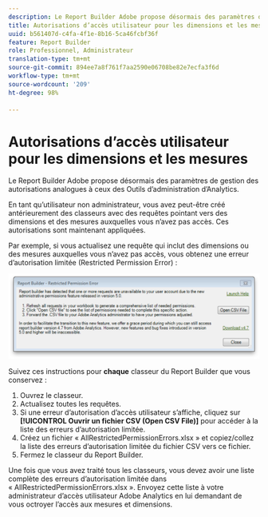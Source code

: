 ```yaml
---
description: Le Report Builder Adobe propose désormais des paramètres de gestion des autorisations analogues à ceux des Outils d’administration d’Analytics.
title: Autorisations d’accès utilisateur pour les dimensions et les mesures
uuid: b561407d-c4fa-4f1e-8b16-5ca46fcbf36f
feature: Report Builder
role: Professionnel, Administrateur
translation-type: tm+mt
source-git-commit: 894ee7a8f761f7aa2590e06708be82e7ecfa3f6d
workflow-type: tm+mt
source-wordcount: '209'
ht-degree: 98%

---
```



# Autorisations d’accès utilisateur pour les dimensions et les mesures

Le Report Builder Adobe propose désormais des paramètres de gestion des autorisations analogues à ceux des Outils d’administration d’Analytics.

En tant qu’utilisateur non administrateur, vous avez peut-être créé antérieurement des classeurs avec des requêtes pointant vers des dimensions et des mesures auxquelles vous n’avez pas accès. Ces autorisations sont maintenant appliquées.

Par exemple, si vous actualisez une requête qui inclut des dimensions ou des mesures auxquelles vous n’avez pas accès, vous obtenez une erreur d’autorisation limitée (Restricted Permission Error) :

![](assets/arb_restrc_perm.png)

Suivez ces instructions pour **chaque** classeur du Report Builder que vous conservez :

1. Ouvrez le classeur.
1. Actualisez toutes les requêtes.
1. Si une erreur d’autorisation d’accès utilisateur s’affiche, cliquez sur **[!UICONTROL Ouvrir un fichier CSV (Open CSV File)]** pour accéder à la liste des erreurs d’autorisation limitée.
1. Créez un fichier « AllRestrictedPermissionErrors.xlsx » et copiez/collez la liste des erreurs d’autorisation limitée du fichier CSV vers ce fichier.
1. Fermez le classeur du Report Builder.

Une fois que vous avez traité tous les classeurs, vous devez avoir une liste complète des erreurs d’autorisation limitée dans « AllRestrictedPermissionErrors.xlsx ». Envoyez cette liste à votre administrateur d’accès utilisateur Adobe Analytics en lui demandant de vous octroyer l’accès aux mesures et dimensions.
